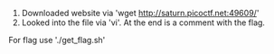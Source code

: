 1. Downloaded website via 'wget http://saturn.picoctf.net:49609/'
2. Looked into the file via 'vi'. At the end is a comment with the flag.

For flag use './get_flag.sh'
